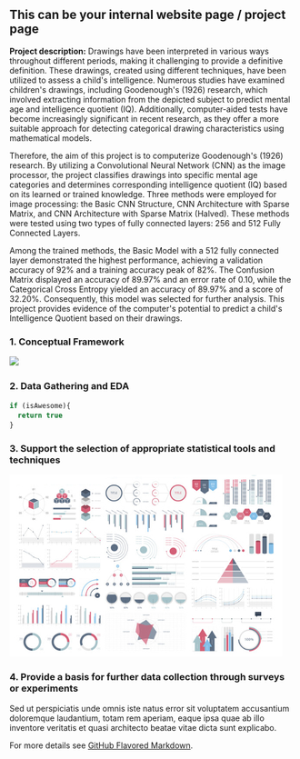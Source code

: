 ## This can be your internal website page / project page

**Project description:** Drawings have been interpreted in various ways throughout different periods, making it challenging to provide a definitive definition. These drawings, created using different techniques, have been utilized to assess a child's intelligence. Numerous studies have examined children's drawings, including Goodenough's (1926) research, which involved extracting information from the depicted subject to predict mental age and intelligence quotient (IQ). Additionally, computer-aided tests have become increasingly significant in recent research, as they offer a more suitable approach for detecting categorical drawing characteristics using mathematical models.

Therefore, the aim of this project is to computerize Goodenough's (1926) research. By utilizing a Convolutional Neural Network (CNN) as the image processor, the project classifies drawings into specific mental age categories and determines corresponding intelligence quotient (IQ) based on its learned or trained knowledge. Three methods were employed for image processing: the Basic CNN Structure, CNN Architecture with Sparse Matrix, and CNN Architecture with Sparse Matrix (Halved). These methods were tested using two types of fully connected layers: 256 and 512 Fully Connected Layers.

Among the trained methods, the Basic Model with a 512 fully connected layer demonstrated the highest performance, achieving a validation accuracy of 92% and a training accuracy peak of 82%. The Confusion Matrix displayed an accuracy of 89.97% and an error rate of 0.10, while the Categorical Cross Entropy yielded an accuracy of 89.97% and a score of 32.20%. Consequently, this model was selected for further analysis. This project provides evidence of the computer's potential to predict a child's Intelligence Quotient based on their drawings.

### 1. Conceptual Framework

<img src="images/dummy_thumbnail.png?raw=true"/>

### 2. Data Gathering and EDA

```javascript
if (isAwesome){
  return true
}
```

### 3. Support the selection of appropriate statistical tools and techniques

<img src="images/dummy_thumbnail.jpg?raw=true"/>

### 4. Provide a basis for further data collection through surveys or experiments

Sed ut perspiciatis unde omnis iste natus error sit voluptatem accusantium doloremque laudantium, totam rem aperiam, eaque ipsa quae ab illo inventore veritatis et quasi architecto beatae vitae dicta sunt explicabo.

For more details see [GitHub Flavored Markdown](https://guides.github.com/features/mastering-markdown/).
